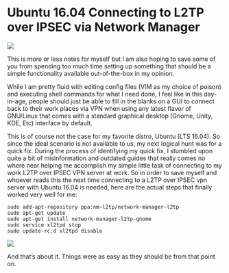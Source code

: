 
# Ubuntu 16.04 Connecting to L2TP over IPSEC via Network Manager



![](https://cdn-images-1.medium.com/max/2000/1*VMaXdWQG637tblq6ZkwCcA.png)

This is more or less notes for myself but I am also hoping to save some of you from spending too much time setting up something that should be a simple functionality available out-of-the-box in my opinion.

While I am pretty fluid with editing config files (VIM as my choice of poison) and executing shell commands for what I need done, I feel like in this day-in-age, people should just be able to fill in the blanks on a GUI to connect back to their work places via VPN when using any latest flavor of GNU/Linux that comes with a standard graphical desktop (Gnome, Unity, KDE, Etc) interface by default.

This is of course not the case for my favorite distro, Ubuntu (LTS 16.04). So since the ideal scenario is not available to us, my next logical hunt was for a quick fix. During the process of identifying my quick fix, I stumbled upon quite a bit of misinformation and outdated guides that really comes no where near helping me accomplish my simple little task of connecting to my work L2TP over IPSEC VPN server at work. So in order to save myself and whoever reads this the next time connecting to a L2TP over IPSEC vpn server with Ubuntu 16.04 is needed, here are the actual steps that finally worked very well for me:

    sudo add-apt-repository ppa:nm-l2tp/network-manager-l2tp
    sudo apt-get update
    sudo apt-get install network-manager-l2tp-gnome
    sudo service xl2tpd stop
    sudo update-rc.d xl2tpd disable

![](https://cdn-images-1.medium.com/max/2000/1*0-mYBTxxnDlG0ySEhKIT_Q.png)

And that’s about it. Things were as easy as they should be from that point on.
